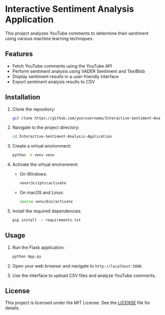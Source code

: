 # Interactive Sentiment Analysis Application

This project analyzes YouTube comments to determine their sentiment using various machine learning techniques.

## Features

- Fetch YouTube comments using the YouTube API
- Perform sentiment analysis using VADER Sentiment and TextBlob
- Display sentiment results in a user-friendly interface
- Export sentiment analysis results to CSV

## Installation

1. Clone the repository:

    ```bash
    git clone https://github.com/yourusername/Interactive-Sentiment-Analysis-Application.git
    ```

2. Navigate to the project directory:

    ```bash
    cd Interactive-Sentiment-Analysis-Application
    ```

3. Create a virtual environment:

    ```bash
    python -m venv venv
    ```

4. Activate the virtual environment:

    - On Windows:

        ```bash
        venv\Scripts\activate
        ```

    - On macOS and Linux:

        ```bash
        source venv/bin/activate
        ```

5. Install the required dependencies:

    ```bash
    pip install -r requirements.txt
    ```

## Usage

1. Run the Flask application:

    ```bash
    python App.py
    ```

2. Open your web browser and navigate to `http://localhost:5000`.

3. Use the interface to upload CSV files and analyze YouTube comments.

## License

This project is licensed under the MIT License. See the [LICENSE](LICENSE) file for details.

